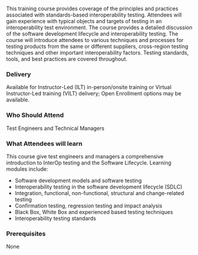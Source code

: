 <!-- InterOperability Testing and the SDLC -->

This training course provides coverage of the principles and practices associated with standards-based interoperability testing. Attendees will gain experience with typical objects and targets of testing in an interoperability test environment. The course provides a detailed discussion of the software development lifecycle and interoperability testing. The course will introduce attendees to various techniques and processes for testing products from the same or different suppliers, cross-region testing techniques and other important interoperability factors. Testing standards, tools, and best practices are covered throughout.

### Delivery

Available for Instructor-Led (ILT) in-person/onsite training or Virtual Instructor-Led training (VILT) delivery; Open Enrollment options may be available.


### Who Should Attend

Test Engineers and Technical Managers


### What Attendees will learn

This course give test engineers and managers a comprehensive introduction to InterOp testing and the Software Lifecycle.
Learning modules include:

- Software development models and software testing
- Interoperability testing in the software development lifecycle (SDLC)
- Integration, functional, non-functional, structural and change-related testing
- Confirmation testing, regression testing and impact analysis
- Black Box, White Box and experienced based testing techniques
- Interoperability testing standards


### Prerequisites

None
